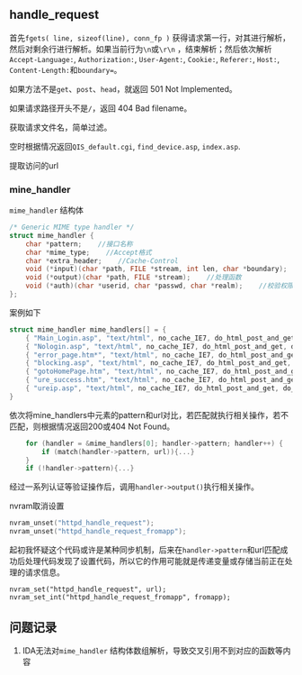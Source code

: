 
## handle_request

首先`fgets( line, sizeof(line), conn_fp )` 获得请求第一行，对其进行解析，然后对剩余行进行解析。如果当前行为`\n`或`\r\n` ，结束解析；然后依次解析`Accept-Language:`, `Authorization:`, `User-Agent:`, `Cookie:`, `Referer:`, `Host:`, `Content-Length:`和`boundary=`。

如果方法不是`get`、`post`、`head`，就返回 501 Not Implemented。

如果请求路径开头不是`/`，返回 404 Bad filename。

获取请求文件名，简单过滤。

空时根据情况返回`QIS_default.cgi`, `find_device.asp`, `index.asp`.

提取访问的url



### mine_handler
`mime_handler` 结构体
```c
/* Generic MIME type handler */
struct mime_handler {
	char *pattern;    //接口名称
	char *mime_type;    //Accept格式
	char *extra_header;    //Cache-Control
	void (*input)(char *path, FILE *stream, int len, char *boundary);  //获取data中内容
	void (*output)(char *path, FILE *stream);    //处理函数
	void (*auth)(char *userid, char *passwd, char *realm);    //校验权限
};
```

案例如下
```c
struct mime_handler mime_handlers[] = {
	{ "Main_Login.asp", "text/html", no_cache_IE7, do_html_post_and_get, do_ej, NULL },
	{ "Nologin.asp", "text/html", no_cache_IE7, do_html_post_and_get, do_ej, NULL },
	{ "error_page.htm*", "text/html", no_cache_IE7, do_html_post_and_get, do_ej, NULL },
	{ "blocking.asp", "text/html", no_cache_IE7, do_html_post_and_get, do_ej, NULL },
	{ "gotoHomePage.htm", "text/html", no_cache_IE7, do_html_post_and_get, do_ej, NULL },
	{ "ure_success.htm", "text/html", no_cache_IE7, do_html_post_and_get, do_ej, NULL },
	{ "ureip.asp", "text/html", no_cache_IE7, do_html_post_and_get, do_ej, NULL },
}
```

依次将mine_handlers中元素的pattern和url对比，若匹配就执行相关操作，若不匹配，则根据情况返回200或404 Not Found。
```c
	for (handler = &mime_handlers[0]; handler->pattern; handler++) {
		if (match(handler->pattern, url)){...}
	}
	if (!handler->pattern){...}
```

经过一系列认证等验证操作后，调用`handler->output()`执行相关操作。

nvram取消设置
```c
nvram_unset("httpd_handle_request");
nvram_unset("httpd_handle_request_fromapp");
```

起初我怀疑这个代码或许是某种同步机制，后来在`handler->pattern`和url匹配成功后处理代码发现了设置代码，所以它的作用可能就是传递变量或存储当前正在处理的请求信息。
```
nvram_set("httpd_handle_request", url);
nvram_set_int("httpd_handle_request_fromapp", fromapp);
```





## 问题记录
1. IDA无法对`mime_handler` 结构体数组解析，导致交叉引用不到对应的函数等内容